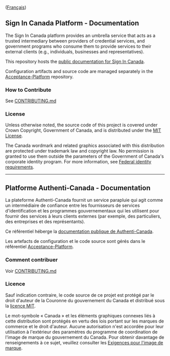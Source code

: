 ([Français](#Platforme-Authenti-Canada-Documentation))

## Sign In Canada Platform - Documentation

The Sign In Canada platform provides an umbrella service that acts as a trusted intermediary between providers of credential services, and government programs who consume them to provide services to their external clients (e.g., individuals, businesses and representatives).

This repository hosts the [public documentation for Sign In Canada](https://connect.canada.ca/en/index.html).

Configuration artifacts and source code are managed separately in the [Acceptance-Platform](https://github.com/sign-in-canada/Acceptance-Platform) repository.

### How to Contribute

See [CONTRIBUTING.md](CONTRIBUTING.md)

### License

Unless otherwise noted, the source code of this project is covered under Crown Copyright, Government of Canada, and is distributed under the [MIT License](LICENSE).

The Canada wordmark and related graphics associated with this distribution are protected under trademark law and copyright law. No permission is granted to use them outside the parameters of the Government of Canada's corporate identity program. For more information, see [Federal identity requirements](https://www.canada.ca/en/treasury-board-secretariat/topics/government-communications/federal-identity-requirements.html).

______________________

## Platforme Authenti-Canada - Documentation

La plateforme Authenti-Canada fournit un service parapluie qui agit comme un intermédiaire de confiance entre les fournisseurs de services d'identification et les programmes gouvernementaux qui les utilisent pour fournir des services à leurs clients externes (par exemple, des particuliers, des entreprises et des représentants).

Ce référentiel héberge la [documentation publique de Authenti-Canada](https://connect.canada.ca/fr/index.html).

Les artefacts de configuration et le code source sont gérés dans le référentiel [Acceptance-Platform](https://github.com/sign-in-canada/Acceptance-Platform).

### Comment contribuer

Voir [CONTRIBUTING.md](CONTRIBUTING.md)

### Licence

Sauf indication contraire, le code source de ce projet est protégé par le droit d'auteur de la Couronne du gouvernement du Canada et distribué sous la [licence MIT](LICENSE).

Le mot-symbole « Canada » et les éléments graphiques connexes liés à cette distribution sont protégés en vertu des lois portant sur les marques de commerce et le droit d'auteur. Aucune autorisation n'est accordée pour leur utilisation à l'extérieur des paramètres du programme de coordination de l'image de marque du gouvernement du Canada. Pour obtenir davantage de renseignements à ce sujet, veuillez consulter les [Exigences pour l'image de marque](https://www.canada.ca/fr/secretariat-conseil-tresor/sujets/communications-gouvernementales/exigences-image-marque.html).

